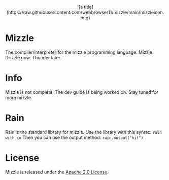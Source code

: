 <center>![a title](https://raw.githubusercontent.com/webbrowser11/mizzle/main/mizzleicon.png)</center>

# Mizzle
The compiler/interpreter for the mizzle programming language. Mizzle. Drizzle now. Thunder later.

# Info
Mizzle is not complete. The dev guide is being worked on. Stay tuned for more mizzle.

# Rain
Rain is the standard library for mizzle. Use the library with this syntax:
`rain with io`
Then you can use the output method:
`rain.output("hi!")`

# License
Mizzle is released under the [Apache 2.0 License](https://github.com/webbrowser11/mizzle/blob/main/LICENSE).
